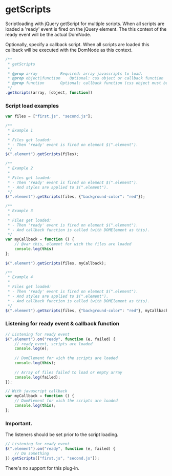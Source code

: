 # getScripts

Scriptloading with jQuery getScript for multiple scripts. When all scripts are loaded a 'ready' event is fired on the jQuery element. The this context of the ready event will be the actual DomNode.

Optionally, specify a callback script. When all scripts are loaded this callback will be executed with the DomNode as this context.

````javascript
/**
 * getScripts
 *
 * @prop array 			Required: array javascripts to load.
 * @prop object|function 	Optional: css object or callback function 
 * @prop function 		Optional: callback function (css object must be set)
 */
.getScripts(array, [object, function])
````

### Script load examples

````javascript
var files = ["first.js", "second.js"];

/**
 * Example 1
 * 
 * Files get loaded:
 * - Then 'ready' event is fired on element $(".element").
 */
$(".element").getScripts(files);

/**
 * Example 2
 * 
 * Files get loaded:
 * - Then 'ready' event is fired on element $(".element").
 * - And styles are applied to $(".element").
 */
$(".element").getScripts(files, {"background-color": "red"});

/**
 * Example 3
 * 
 * Files get loaded:
 * - Then 'ready' event is fired on element $(".element").
 * - And callback function is called (with DOMElement as this).
 */
var myCallback = function () {
	// @var this, element for wich the files are loaded
	console.log(this)
};
 
$(".element").getScripts(files, myCallback);

/**
 * Example 4
 * 
 * Files get loaded:
 * - Then 'ready' event is fired on element $(".element").
 * - And styles are applied to $(".element").
 * - And callback function is called (with DOMElement as this).
 */
$(".element").getScripts(files, {"background-color": "red"}, myCallback);

````
### Listening for ready event & callback function

````javascript
// Listening for ready event
$(".element").on("ready", function (e, failed) {
	// ready event, scripts are loaded
	console.log(e);
	
	// DomElement for wich the scripts are loaded
	console.log(this);
	
	// Array of files failed to load or empty array
	console.log(failed);
});

// With javascript callback
var myCallback = function () {
	// DomElement for wich the scripts are loaded
	console.log(this);
};

````

### Important.

The listeners should be set prior to the script loading.

````javascript
// Listening for ready event
$(".element").on("ready", function (e, failed) {
	// Do something
}).getScripts(["first.js", "second.js"]);
````


There's no support for this plug-in.
